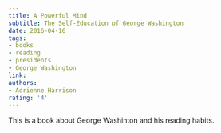 ```yaml
---
title: A Powerful Mind
subtitle: The Self-Education of George Washington
date: 2016-04-16
tags:
- books
- reading
- presidents
- George Washington
link:
authors:
- Adrienne Harrison
rating: '4'
---
```


This is a book about George Washinton and his reading habits.
